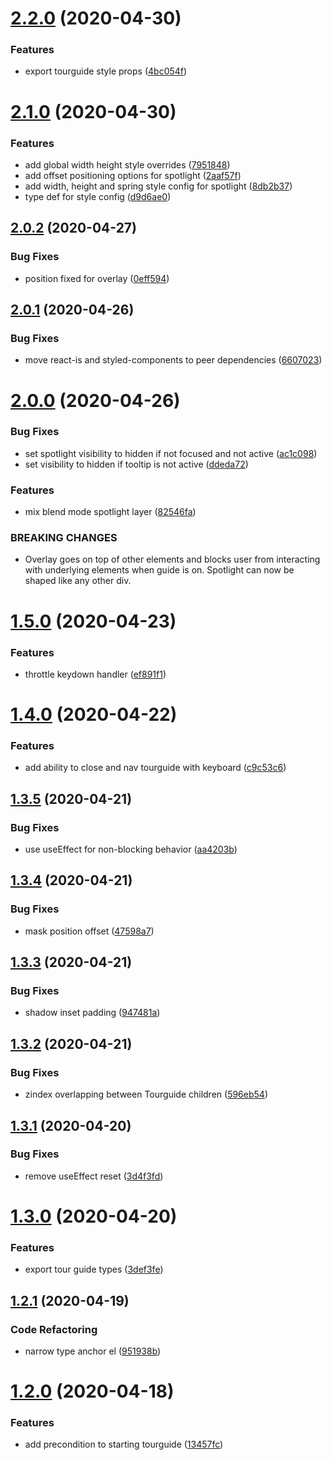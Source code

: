 # [2.2.0](https://github.com/dominictwlee/react-interactive-guide/compare/v2.1.0...v2.2.0) (2020-04-30)


### Features

* export tourguide style props ([4bc054f](https://github.com/dominictwlee/react-interactive-guide/commit/4bc054fb8765421a0b7011aafcd6c50a3cf957d4))

# [2.1.0](https://github.com/dominictwlee/react-interactive-guide/compare/v2.0.2...v2.1.0) (2020-04-30)


### Features

* add global width height style overrides ([7951848](https://github.com/dominictwlee/react-interactive-guide/commit/7951848bbf046234a7386118fe67891d87023424))
* add offset positioning options for spotlight ([2aaf57f](https://github.com/dominictwlee/react-interactive-guide/commit/2aaf57f48ebcde4602732a3594a68453c5706259))
* add width, height and spring style config for spotlight ([8db2b37](https://github.com/dominictwlee/react-interactive-guide/commit/8db2b37c8f8252ad9c7e08b4a091323773df0411))
* type def for style config ([d9d6ae0](https://github.com/dominictwlee/react-interactive-guide/commit/d9d6ae004d1f40371c9a3d3934cbc21321274c73))

## [2.0.2](https://github.com/dominictwlee/react-interactive-guide/compare/v2.0.1...v2.0.2) (2020-04-27)


### Bug Fixes

* position fixed for overlay ([0eff594](https://github.com/dominictwlee/react-interactive-guide/commit/0eff5948682143c6c828e4aa81a899af80e7b920))

## [2.0.1](https://github.com/dominictwlee/react-interactive-guide/compare/v2.0.0...v2.0.1) (2020-04-26)


### Bug Fixes

* move react-is and styled-components to peer dependencies ([6607023](https://github.com/dominictwlee/react-interactive-guide/commit/6607023a5eca50f98362cbdc35c5929eab3cd2b6))

# [2.0.0](https://github.com/dominictwlee/react-interactive-guide/compare/v1.5.0...v2.0.0) (2020-04-26)


### Bug Fixes

* set spotlight visibility to hidden if not focused and not active ([ac1c098](https://github.com/dominictwlee/react-interactive-guide/commit/ac1c0982e37ce5a925abb71126ee1bce7107b6c7))
* set visibility to hidden if tooltip is not active ([ddeda72](https://github.com/dominictwlee/react-interactive-guide/commit/ddeda72bc4d3eafbec4ea1593e95c8f3e60cc92c))


### Features

* mix blend mode spotlight layer ([82546fa](https://github.com/dominictwlee/react-interactive-guide/commit/82546fa0ed02af09d408d33586a7cf083aa4fb8a))


### BREAKING CHANGES

* Overlay goes on top of other elements and blocks user from interacting with underlying elements when guide is on. Spotlight can now be shaped like any other div.

# [1.5.0](https://github.com/dominictwlee/react-interactive-guide/compare/v1.4.0...v1.5.0) (2020-04-23)


### Features

* throttle keydown handler ([ef891f1](https://github.com/dominictwlee/react-interactive-guide/commit/ef891f1e99d54c45d459a2dc12d85ba47b9615e4))

# [1.4.0](https://github.com/dominictwlee/react-interactive-guide/compare/v1.3.5...v1.4.0) (2020-04-22)


### Features

* add ability to close and nav tourguide with keyboard ([c9c53c6](https://github.com/dominictwlee/react-interactive-guide/commit/c9c53c6241fad4694bff1e20f2cef25c911d07f5))

## [1.3.5](https://github.com/dominictwlee/react-interactive-guide/compare/v1.3.4...v1.3.5) (2020-04-21)


### Bug Fixes

* use useEffect for non-blocking behavior ([aa4203b](https://github.com/dominictwlee/react-interactive-guide/commit/aa4203b2eb3cbe27872d73895ab8cad847fb97e6))

## [1.3.4](https://github.com/dominictwlee/react-interactive-guide/compare/v1.3.3...v1.3.4) (2020-04-21)


### Bug Fixes

* mask position offset ([47598a7](https://github.com/dominictwlee/react-interactive-guide/commit/47598a7875c8ee0a0330c8de2f5ca712ba1d0032))

## [1.3.3](https://github.com/dominictwlee/react-interactive-guide/compare/v1.3.2...v1.3.3) (2020-04-21)


### Bug Fixes

* shadow inset padding ([947481a](https://github.com/dominictwlee/react-interactive-guide/commit/947481a3a8c8b532205a83cc0f5d210020ecb375))

## [1.3.2](https://github.com/dominictwlee/react-interactive-guide/compare/v1.3.1...v1.3.2) (2020-04-21)


### Bug Fixes

* zindex overlapping between Tourguide children ([596eb54](https://github.com/dominictwlee/react-interactive-guide/commit/596eb5419e0ccb48363fc860d0f20b43eb8a6005))

## [1.3.1](https://github.com/dominictwlee/react-interactive-guide/compare/v1.3.0...v1.3.1) (2020-04-20)


### Bug Fixes

* remove useEffect reset ([3d4f3fd](https://github.com/dominictwlee/react-interactive-guide/commit/3d4f3fd518a7cfcc4973e66298aa43e14befc457))

# [1.3.0](https://github.com/dominictwlee/react-interactive-guide/compare/v1.2.1...v1.3.0) (2020-04-20)


### Features

* export tour guide types ([3def3fe](https://github.com/dominictwlee/react-interactive-guide/commit/3def3fefc1b1f01f092000190d3e55f5c0187113))

## [1.2.1](https://github.com/dominictwlee/react-interactive-guide/compare/v1.2.0...v1.2.1) (2020-04-19)


### Code Refactoring

* narrow type anchor el ([951938b](https://github.com/dominictwlee/react-interactive-guide/commit/951938bd687915a6c50dc1853134f101ca3211af))


# [1.2.0](https://github.com/dominictwlee/react-interactive-guide/compare/v1.1.1...v1.2.0) (2020-04-18)


### Features

* add precondition to starting tourguide ([13457fc](https://github.com/dominictwlee/react-interactive-guide/commit/13457fc2afafb003f5079aa615147193fa12f7f3))
